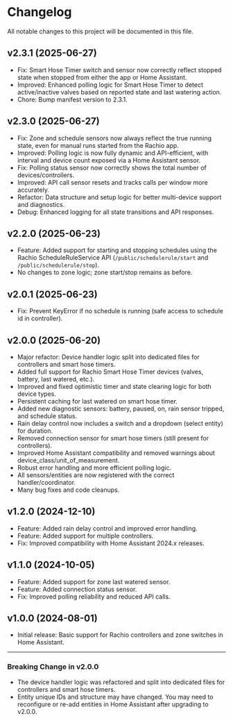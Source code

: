 # Changelog

All notable changes to this project will be documented in this file.

## v2.3.1 (2025-06-27)
- Fix: Smart Hose Timer switch and sensor now correctly reflect stopped state when stopped from either the app or Home Assistant.
- Improved: Enhanced polling logic for Smart Hose Timer to detect active/inactive valves based on reported state and last watering action.
- Chore: Bump manifest version to 2.3.1.

## v2.3.0 (2025-06-27)
- Fix: Zone and schedule sensors now always reflect the true running state, even for manual runs started from the Rachio app.
- Improved: Polling logic is now fully dynamic and API-efficient, with interval and device count exposed via a Home Assistant sensor.
- Fix: Polling status sensor now correctly shows the total number of devices/controllers.
- Improved: API call sensor resets and tracks calls per window more accurately.
- Refactor: Data structure and setup logic for better multi-device support and diagnostics.
- Debug: Enhanced logging for all state transitions and API responses.

## v2.2.0 (2025-06-23)
- Feature: Added support for starting and stopping schedules using the Rachio ScheduleRuleService API (`/public/schedulerule/start` and `/public/schedulerule/stop`).
- No changes to zone logic; zone start/stop remains as before.

## v2.0.1 (2025-06-23)
- Fix: Prevent KeyError if no schedule is running (safe access to schedule id in controller).

## v2.0.0 (2025-06-20)
- Major refactor: Device handler logic split into dedicated files for controllers and smart hose timers.
- Added full support for Rachio Smart Hose Timer devices (valves, battery, last watered, etc.).
- Improved and fixed optimistic timer and state clearing logic for both device types.
- Persistent caching for last watered on smart hose timer.
- Added new diagnostic sensors: battery, paused, on, rain sensor tripped, and schedule status.
- Rain delay control now includes a switch and a dropdown (select entity) for duration.
- Removed connection sensor for smart hose timers (still present for controllers).
- Improved Home Assistant compatibility and removed warnings about device_class/unit_of_measurement.
- Robust error handling and more efficient polling logic.
- All sensors/entities are now registered with the correct handler/coordinator.
- Many bug fixes and code cleanups.

## v1.2.0 (2024-12-10)
- Feature: Added rain delay control and improved error handling.
- Feature: Added support for multiple controllers.
- Fix: Improved compatibility with Home Assistant 2024.x releases.

## v1.1.0 (2024-10-05)
- Feature: Added support for zone last watered sensor.
- Feature: Added connection status sensor.
- Fix: Improved polling reliability and reduced API calls.

## v1.0.0 (2024-08-01)
- Initial release: Basic support for Rachio controllers and zone switches in Home Assistant.

---

### Breaking Change in v2.0.0
- The device handler logic was refactored and split into dedicated files for controllers and smart hose timers.
- Entity unique IDs and structure may have changed. You may need to reconfigure or re-add entities in Home Assistant after upgrading to v2.0.0.
